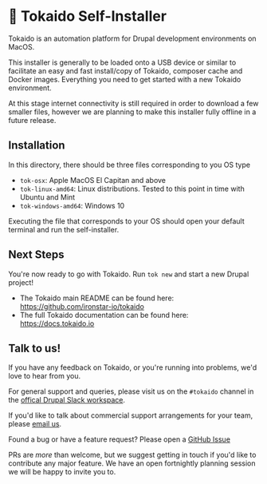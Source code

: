 # 🚅 Tokaido Self-Installer

Tokaido is an automation platform for Drupal development environments on MacOS.

This installer is generally to be loaded onto a USB device or similar to facilitate an easy and fast install/copy of Tokaido, composer cache and Docker images. Everything you need to get started with a new Tokaido environment.

At this stage internet connectivity is still required in order to download a few smaller files, however we are planning to make this installer fully offline in a future release.

## Installation

In this directory, there should be three files corresponding to you OS type

- `tok-osx`: Apple MacOS El Capitan and above
- `tok-linux-amd64`: Linux distributions. Tested to this point in time with Ubuntu and Mint
- `tok-windows-amd64`: Windows 10

Executing the file that corresponds to your OS should open your default terminal and run the self-installer.

## Next Steps

You're now ready to go with Tokaido. Run `tok new` and start a new Drupal project!

- The Tokaido main README can be found here: https://github.com/ironstar-io/tokaido
- The full Tokaido documentation can be found here: https://docs.tokaido.io

## Talk to us!

If you have any feedback on Tokaido, or you're running into problems, we'd love
to hear from you.

For general support and queries, please visit us on the `#tokaido` channel in
the [offical Drupal Slack workspace](https://www.drupal.org/slack).

If you'd like to talk about commercial support arrangements for your team,
please [email us](tokaido@ironstar.io).

Found a bug or have a feature request? Please open a [GitHub Issue](https://github.com/ironstar-io/tokaido/issues/new/choose)

PRs are _more_ than welcome, but we suggest getting in touch if you'd like to
contribute any major feature. We have an open fortnightly planning session we
will be happy to invite you to.
